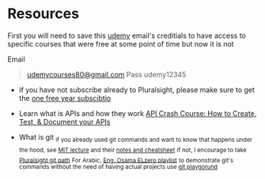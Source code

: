# Resources
First you will need to save this [udemy](udemy.com) email's creditials to have access to specific courses that were free at some point of time but now it is not

Email
> udemycourses80@gmail.com
Pass 
> udemy12345

- if you have not subscribe already to Pluralsight, please make sure to get the [one free year subscibtio](https://www.pluralsightone.org/product/education/code-org-redemption-3m?fbclid=IwAR1oskG-AHFWQZI2Q_5CVywK6WCSNsWEbcRZ43na9nQZszDj7X1GNFigbTI)

- Learn what is APIs and how they work [API Crash Course: How to Create, Test, & Document your APIs
](https://www.udemy.com/course/api-course/learn/lecture/26889642#overview)

- What is git
<sub>if you already used git commands and want to know that happens under the hood, see [MIT lecture](https://www.youtube.com/watch?v=2sjqTHE0zok) and their [notes and cheatsheet](https://missing.csail.mit.edu/2020/version-control/)</sub>
<sub>if not, I encourage to take [Pluralsight git path](https://app.pluralsight.com/paths/skill/managing-source-code-with-git)</sub>
<sub>For Arabic, [Eng. Osama ELzero playlist](https://www.youtube.com/playlist?list=PLDoPjvoNmBAw4eOj58MZPakHjaO3frVMF)</sub>
<sub>to demonstrate git's commands without the need of having actual projects use [git playgorund](https://learngitbranching.js.org/)</sub>
